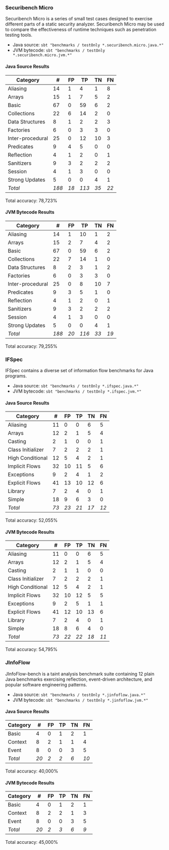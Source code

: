 
### Securibench Micro

Securibench Micro is a series of small test cases designed to exercise different parts of a static security analyzer.
Securibench Micro may be used to compare the effectiveness of runtime techniques such as penetration testing tools.

* Java source: `sbt "benchmarks / testOnly *.securibench.micro.java.*"`
* JVM bytecode: `sbt "benchmarks / testOnly *.securibench.micro.jvm.*"`

#### Java Source Results
| Category           | #    | FP   | TP   | TN   | FN   |
| ------------------ | ---- | ---- | ---- | ---- | ---- |
| Aliasing           | 14 | 1 | 4 | 1 | 8 |
| Arrays             | 15 | 1 | 7 | 5 | 2 |
| Basic              | 67 | 0 | 59 | 6 | 2 |
| Collections        | 22 | 6 | 14 | 2 | 0 |
| Data Structures    | 8 | 1 | 2 | 2 | 3 |
| Factories          | 6 | 0 | 3 | 3 | 0 |
| Inter-procedural   | 25 | 0 | 12 | 10 | 3 |
| Predicates         | 9 | 4 | 5 | 0 | 0 |
| Reflection         | 4 | 1 | 2 | 0 | 1 |
| Sanitizers         | 9 | 3 | 2 | 2 | 2 |
| Session            | 4 | 1 | 3 | 0 | 0 |
| Strong Updates     | 5 | 0 | 0 | 4 | 1 |
| *Total*            | *188* | *18* | *113* | *35* | *22* |

Total accuracy: 78,723%
#### JVM Bytecode Results
| Category           | #    | FP   | TP   | TN   | FN   |
| ------------------ | ---- | ---- | ---- | ---- | ---- |
| Aliasing           | 14 | 1 | 10 | 1 | 2 |
| Arrays             | 15 | 2 | 7 | 4 | 2 |
| Basic              | 67 | 0 | 59 | 6 | 2 |
| Collections        | 22 | 7 | 14 | 1 | 0 |
| Data Structures    | 8 | 2 | 3 | 1 | 2 |
| Factories          | 6 | 0 | 3 | 3 | 0 |
| Inter-procedural   | 25 | 0 | 8 | 10 | 7 |
| Predicates         | 9 | 3 | 5 | 1 | 0 |
| Reflection         | 4 | 1 | 2 | 0 | 1 |
| Sanitizers         | 9 | 3 | 2 | 2 | 2 |
| Session            | 4 | 1 | 3 | 0 | 0 |
| Strong Updates     | 5 | 0 | 0 | 4 | 1 |
| *Total*            | *188* | *20* | *116* | *33* | *19* |

Total accuracy: 79,255%

### IFSpec

IFSpec contains a diverse set of information flow benchmarks for Java programs.

* Java source: `sbt "benchmarks / testOnly *.ifspec.java.*"`
* JVM bytecode: `sbt "benchmarks / testOnly *.ifspec.jvm.*"`

#### Java Source Results
| Category           | #    | FP   | TP   | TN   | FN   |
| ------------------ | ---- | ---- | ---- | ---- | ---- |
| Aliasing           | 11 | 0 | 0 | 6 | 5 |
| Arrays             | 12 | 2 | 1 | 5 | 4 |
| Casting            | 2 | 1 | 0 | 0 | 1 |
| Class Initializer  | 7 | 2 | 2 | 2 | 1 |
| High Conditional   | 12 | 5 | 4 | 2 | 1 |
| Implicit Flows     | 32 | 10 | 11 | 5 | 6 |
| Exceptions         | 9 | 2 | 4 | 1 | 2 |
| Explicit Flows     | 41 | 13 | 10 | 12 | 6 |
| Library            | 7 | 2 | 4 | 0 | 1 |
| Simple             | 18 | 9 | 6 | 3 | 0 |
| *Total*            | *73* | *23* | *21* | *17* | *12* |

Total accuracy: 52,055%
#### JVM Bytecode Results
| Category           | #    | FP   | TP   | TN   | FN   |
| ------------------ | ---- | ---- | ---- | ---- | ---- |
| Aliasing           | 11 | 0 | 0 | 6 | 5 |
| Arrays             | 12 | 2 | 1 | 5 | 4 |
| Casting            | 2 | 1 | 1 | 0 | 0 |
| Class Initializer  | 7 | 2 | 2 | 2 | 1 |
| High Conditional   | 12 | 5 | 4 | 2 | 1 |
| Implicit Flows     | 32 | 10 | 12 | 5 | 5 |
| Exceptions         | 9 | 2 | 5 | 1 | 1 |
| Explicit Flows     | 41 | 12 | 10 | 13 | 6 |
| Library            | 7 | 2 | 4 | 0 | 1 |
| Simple             | 18 | 8 | 6 | 4 | 0 |
| *Total*            | *73* | *22* | *22* | *18* | *11* |

Total accuracy: 54,795%

### JInfoFlow

JInfoFlow-bench is a taint analysis benchmark suite containing 12 plain Java benchmarks exercising reflection,
event-driven architecture, and popular software engineering patterns.

* Java source: `sbt "benchmarks / testOnly *.jinfoflow.java.*"`
* JVM bytecode: `sbt "benchmarks / testOnly *.jinfoflow.jvm.*"`

#### Java Source Results
| Category           | #    | FP   | TP   | TN   | FN   |
| ------------------ | ---- | ---- | ---- | ---- | ---- |
| Basic              | 4 | 0 | 1 | 2 | 1 |
| Context            | 8 | 2 | 1 | 1 | 4 |
| Event              | 8 | 0 | 0 | 3 | 5 |
| *Total*            | *20* | *2* | *2* | *6* | *10* |

Total accuracy: 40,000%
#### JVM Bytecode Results
| Category           | #    | FP   | TP   | TN   | FN   |
| ------------------ | ---- | ---- | ---- | ---- | ---- |
| Basic              | 4 | 0 | 1 | 2 | 1 |
| Context            | 8 | 2 | 2 | 1 | 3 |
| Event              | 8 | 0 | 0 | 3 | 5 |
| *Total*            | *20* | *2* | *3* | *6* | *9* |

Total accuracy: 45,000%
